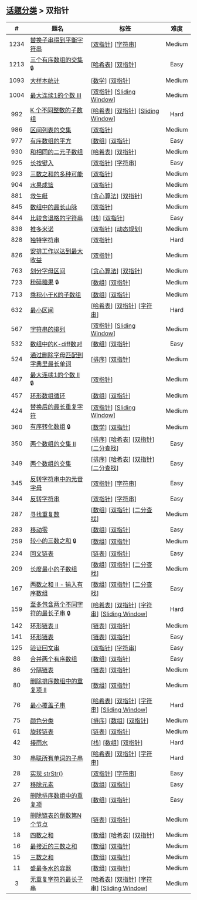 <!--|This file generated by command(leetcode tag); DO NOT EDIT.            |-->
<!--+----------------------------------------------------------------------+-->
<!--|@author    openset <openset.wang@gmail.com>                           |-->
<!--|@link      https://github.com/openset                                 |-->
<!--|@home      https://github.com/tonymontaro/leetcode-hints                        |-->
<!--+----------------------------------------------------------------------+-->

## [话题分类](https://github.com/tonymontaro/leetcode-hints/blob/master/tag/README.md) > 双指针

| # | 题名 | 标签 | 难度 |
| :-: | - | - | :-: |
| 1234 | [替换子串得到平衡字符串](https://github.com/tonymontaro/leetcode-hints/tree/master/problems/replace-the-substring-for-balanced-string) | [[双指针](https://github.com/tonymontaro/leetcode-hints/tree/master/tag/two-pointers/README.md)] [[字符串](https://github.com/tonymontaro/leetcode-hints/tree/master/tag/string/README.md)]  | Medium |
| 1213 | [三个有序数组的交集](https://github.com/tonymontaro/leetcode-hints/tree/master/problems/intersection-of-three-sorted-arrays) 🔒 | [[哈希表](https://github.com/tonymontaro/leetcode-hints/tree/master/tag/hash-table/README.md)] [[双指针](https://github.com/tonymontaro/leetcode-hints/tree/master/tag/two-pointers/README.md)]  | Easy |
| 1093 | [大样本统计](https://github.com/tonymontaro/leetcode-hints/tree/master/problems/statistics-from-a-large-sample) | [[数学](https://github.com/tonymontaro/leetcode-hints/tree/master/tag/math/README.md)] [[双指针](https://github.com/tonymontaro/leetcode-hints/tree/master/tag/two-pointers/README.md)]  | Medium |
| 1004 | [最大连续1的个数 III](https://github.com/tonymontaro/leetcode-hints/tree/master/problems/max-consecutive-ones-iii) | [[双指针](https://github.com/tonymontaro/leetcode-hints/tree/master/tag/two-pointers/README.md)] [[Sliding Window](https://github.com/tonymontaro/leetcode-hints/tree/master/tag/sliding-window/README.md)]  | Medium |
| 992 | [K 个不同整数的子数组](https://github.com/tonymontaro/leetcode-hints/tree/master/problems/subarrays-with-k-different-integers) | [[哈希表](https://github.com/tonymontaro/leetcode-hints/tree/master/tag/hash-table/README.md)] [[双指针](https://github.com/tonymontaro/leetcode-hints/tree/master/tag/two-pointers/README.md)] [[Sliding Window](https://github.com/tonymontaro/leetcode-hints/tree/master/tag/sliding-window/README.md)]  | Hard |
| 986 | [区间列表的交集](https://github.com/tonymontaro/leetcode-hints/tree/master/problems/interval-list-intersections) | [[双指针](https://github.com/tonymontaro/leetcode-hints/tree/master/tag/two-pointers/README.md)]  | Medium |
| 977 | [有序数组的平方](https://github.com/tonymontaro/leetcode-hints/tree/master/problems/squares-of-a-sorted-array) | [[数组](https://github.com/tonymontaro/leetcode-hints/tree/master/tag/array/README.md)] [[双指针](https://github.com/tonymontaro/leetcode-hints/tree/master/tag/two-pointers/README.md)]  | Easy |
| 930 | [和相同的二元子数组](https://github.com/tonymontaro/leetcode-hints/tree/master/problems/binary-subarrays-with-sum) | [[哈希表](https://github.com/tonymontaro/leetcode-hints/tree/master/tag/hash-table/README.md)] [[双指针](https://github.com/tonymontaro/leetcode-hints/tree/master/tag/two-pointers/README.md)]  | Medium |
| 925 | [长按键入](https://github.com/tonymontaro/leetcode-hints/tree/master/problems/long-pressed-name) | [[双指针](https://github.com/tonymontaro/leetcode-hints/tree/master/tag/two-pointers/README.md)] [[字符串](https://github.com/tonymontaro/leetcode-hints/tree/master/tag/string/README.md)]  | Easy |
| 923 | [三数之和的多种可能](https://github.com/tonymontaro/leetcode-hints/tree/master/problems/3sum-with-multiplicity) | [[双指针](https://github.com/tonymontaro/leetcode-hints/tree/master/tag/two-pointers/README.md)]  | Medium |
| 904 | [水果成篮](https://github.com/tonymontaro/leetcode-hints/tree/master/problems/fruit-into-baskets) | [[双指针](https://github.com/tonymontaro/leetcode-hints/tree/master/tag/two-pointers/README.md)]  | Medium |
| 881 | [救生艇](https://github.com/tonymontaro/leetcode-hints/tree/master/problems/boats-to-save-people) | [[贪心算法](https://github.com/tonymontaro/leetcode-hints/tree/master/tag/greedy/README.md)] [[双指针](https://github.com/tonymontaro/leetcode-hints/tree/master/tag/two-pointers/README.md)]  | Medium |
| 845 | [数组中的最长山脉](https://github.com/tonymontaro/leetcode-hints/tree/master/problems/longest-mountain-in-array) | [[双指针](https://github.com/tonymontaro/leetcode-hints/tree/master/tag/two-pointers/README.md)]  | Medium |
| 844 | [比较含退格的字符串](https://github.com/tonymontaro/leetcode-hints/tree/master/problems/backspace-string-compare) | [[栈](https://github.com/tonymontaro/leetcode-hints/tree/master/tag/stack/README.md)] [[双指针](https://github.com/tonymontaro/leetcode-hints/tree/master/tag/two-pointers/README.md)]  | Easy |
| 838 | [推多米诺](https://github.com/tonymontaro/leetcode-hints/tree/master/problems/push-dominoes) | [[双指针](https://github.com/tonymontaro/leetcode-hints/tree/master/tag/two-pointers/README.md)] [[动态规划](https://github.com/tonymontaro/leetcode-hints/tree/master/tag/dynamic-programming/README.md)]  | Medium |
| 828 | [独特字符串](https://github.com/tonymontaro/leetcode-hints/tree/master/problems/unique-letter-string) | [[双指针](https://github.com/tonymontaro/leetcode-hints/tree/master/tag/two-pointers/README.md)]  | Hard |
| 826 | [安排工作以达到最大收益](https://github.com/tonymontaro/leetcode-hints/tree/master/problems/most-profit-assigning-work) | [[双指针](https://github.com/tonymontaro/leetcode-hints/tree/master/tag/two-pointers/README.md)]  | Medium |
| 763 | [划分字母区间](https://github.com/tonymontaro/leetcode-hints/tree/master/problems/partition-labels) | [[贪心算法](https://github.com/tonymontaro/leetcode-hints/tree/master/tag/greedy/README.md)] [[双指针](https://github.com/tonymontaro/leetcode-hints/tree/master/tag/two-pointers/README.md)]  | Medium |
| 723 | [粉碎糖果](https://github.com/tonymontaro/leetcode-hints/tree/master/problems/candy-crush) 🔒 | [[数组](https://github.com/tonymontaro/leetcode-hints/tree/master/tag/array/README.md)] [[双指针](https://github.com/tonymontaro/leetcode-hints/tree/master/tag/two-pointers/README.md)]  | Medium |
| 713 | [乘积小于K的子数组](https://github.com/tonymontaro/leetcode-hints/tree/master/problems/subarray-product-less-than-k) | [[数组](https://github.com/tonymontaro/leetcode-hints/tree/master/tag/array/README.md)] [[双指针](https://github.com/tonymontaro/leetcode-hints/tree/master/tag/two-pointers/README.md)]  | Medium |
| 632 | [最小区间](https://github.com/tonymontaro/leetcode-hints/tree/master/problems/smallest-range-covering-elements-from-k-lists) | [[哈希表](https://github.com/tonymontaro/leetcode-hints/tree/master/tag/hash-table/README.md)] [[双指针](https://github.com/tonymontaro/leetcode-hints/tree/master/tag/two-pointers/README.md)] [[字符串](https://github.com/tonymontaro/leetcode-hints/tree/master/tag/string/README.md)]  | Hard |
| 567 | [字符串的排列](https://github.com/tonymontaro/leetcode-hints/tree/master/problems/permutation-in-string) | [[双指针](https://github.com/tonymontaro/leetcode-hints/tree/master/tag/two-pointers/README.md)] [[Sliding Window](https://github.com/tonymontaro/leetcode-hints/tree/master/tag/sliding-window/README.md)]  | Medium |
| 532 | [数组中的K-diff数对](https://github.com/tonymontaro/leetcode-hints/tree/master/problems/k-diff-pairs-in-an-array) | [[数组](https://github.com/tonymontaro/leetcode-hints/tree/master/tag/array/README.md)] [[双指针](https://github.com/tonymontaro/leetcode-hints/tree/master/tag/two-pointers/README.md)]  | Easy |
| 524 | [通过删除字母匹配到字典里最长单词](https://github.com/tonymontaro/leetcode-hints/tree/master/problems/longest-word-in-dictionary-through-deleting) | [[排序](https://github.com/tonymontaro/leetcode-hints/tree/master/tag/sort/README.md)] [[双指针](https://github.com/tonymontaro/leetcode-hints/tree/master/tag/two-pointers/README.md)]  | Medium |
| 487 | [最大连续1的个数 II](https://github.com/tonymontaro/leetcode-hints/tree/master/problems/max-consecutive-ones-ii) 🔒 | [[双指针](https://github.com/tonymontaro/leetcode-hints/tree/master/tag/two-pointers/README.md)]  | Medium |
| 457 | [环形数组循环](https://github.com/tonymontaro/leetcode-hints/tree/master/problems/circular-array-loop) | [[数组](https://github.com/tonymontaro/leetcode-hints/tree/master/tag/array/README.md)] [[双指针](https://github.com/tonymontaro/leetcode-hints/tree/master/tag/two-pointers/README.md)]  | Medium |
| 424 | [替换后的最长重复字符](https://github.com/tonymontaro/leetcode-hints/tree/master/problems/longest-repeating-character-replacement) | [[双指针](https://github.com/tonymontaro/leetcode-hints/tree/master/tag/two-pointers/README.md)] [[Sliding Window](https://github.com/tonymontaro/leetcode-hints/tree/master/tag/sliding-window/README.md)]  | Medium |
| 360 | [有序转化数组](https://github.com/tonymontaro/leetcode-hints/tree/master/problems/sort-transformed-array) 🔒 | [[数学](https://github.com/tonymontaro/leetcode-hints/tree/master/tag/math/README.md)] [[双指针](https://github.com/tonymontaro/leetcode-hints/tree/master/tag/two-pointers/README.md)]  | Medium |
| 350 | [两个数组的交集 II](https://github.com/tonymontaro/leetcode-hints/tree/master/problems/intersection-of-two-arrays-ii) | [[排序](https://github.com/tonymontaro/leetcode-hints/tree/master/tag/sort/README.md)] [[哈希表](https://github.com/tonymontaro/leetcode-hints/tree/master/tag/hash-table/README.md)] [[双指针](https://github.com/tonymontaro/leetcode-hints/tree/master/tag/two-pointers/README.md)] [[二分查找](https://github.com/tonymontaro/leetcode-hints/tree/master/tag/binary-search/README.md)]  | Easy |
| 349 | [两个数组的交集](https://github.com/tonymontaro/leetcode-hints/tree/master/problems/intersection-of-two-arrays) | [[排序](https://github.com/tonymontaro/leetcode-hints/tree/master/tag/sort/README.md)] [[哈希表](https://github.com/tonymontaro/leetcode-hints/tree/master/tag/hash-table/README.md)] [[双指针](https://github.com/tonymontaro/leetcode-hints/tree/master/tag/two-pointers/README.md)] [[二分查找](https://github.com/tonymontaro/leetcode-hints/tree/master/tag/binary-search/README.md)]  | Easy |
| 345 | [反转字符串中的元音字母](https://github.com/tonymontaro/leetcode-hints/tree/master/problems/reverse-vowels-of-a-string) | [[双指针](https://github.com/tonymontaro/leetcode-hints/tree/master/tag/two-pointers/README.md)] [[字符串](https://github.com/tonymontaro/leetcode-hints/tree/master/tag/string/README.md)]  | Easy |
| 344 | [反转字符串](https://github.com/tonymontaro/leetcode-hints/tree/master/problems/reverse-string) | [[双指针](https://github.com/tonymontaro/leetcode-hints/tree/master/tag/two-pointers/README.md)] [[字符串](https://github.com/tonymontaro/leetcode-hints/tree/master/tag/string/README.md)]  | Easy |
| 287 | [寻找重复数](https://github.com/tonymontaro/leetcode-hints/tree/master/problems/find-the-duplicate-number) | [[数组](https://github.com/tonymontaro/leetcode-hints/tree/master/tag/array/README.md)] [[双指针](https://github.com/tonymontaro/leetcode-hints/tree/master/tag/two-pointers/README.md)] [[二分查找](https://github.com/tonymontaro/leetcode-hints/tree/master/tag/binary-search/README.md)]  | Medium |
| 283 | [移动零](https://github.com/tonymontaro/leetcode-hints/tree/master/problems/move-zeroes) | [[数组](https://github.com/tonymontaro/leetcode-hints/tree/master/tag/array/README.md)] [[双指针](https://github.com/tonymontaro/leetcode-hints/tree/master/tag/two-pointers/README.md)]  | Easy |
| 259 | [较小的三数之和](https://github.com/tonymontaro/leetcode-hints/tree/master/problems/3sum-smaller) 🔒 | [[数组](https://github.com/tonymontaro/leetcode-hints/tree/master/tag/array/README.md)] [[双指针](https://github.com/tonymontaro/leetcode-hints/tree/master/tag/two-pointers/README.md)]  | Medium |
| 234 | [回文链表](https://github.com/tonymontaro/leetcode-hints/tree/master/problems/palindrome-linked-list) | [[链表](https://github.com/tonymontaro/leetcode-hints/tree/master/tag/linked-list/README.md)] [[双指针](https://github.com/tonymontaro/leetcode-hints/tree/master/tag/two-pointers/README.md)]  | Easy |
| 209 | [长度最小的子数组](https://github.com/tonymontaro/leetcode-hints/tree/master/problems/minimum-size-subarray-sum) | [[数组](https://github.com/tonymontaro/leetcode-hints/tree/master/tag/array/README.md)] [[双指针](https://github.com/tonymontaro/leetcode-hints/tree/master/tag/two-pointers/README.md)] [[二分查找](https://github.com/tonymontaro/leetcode-hints/tree/master/tag/binary-search/README.md)]  | Medium |
| 167 | [两数之和 II - 输入有序数组](https://github.com/tonymontaro/leetcode-hints/tree/master/problems/two-sum-ii-input-array-is-sorted) | [[数组](https://github.com/tonymontaro/leetcode-hints/tree/master/tag/array/README.md)] [[双指针](https://github.com/tonymontaro/leetcode-hints/tree/master/tag/two-pointers/README.md)] [[二分查找](https://github.com/tonymontaro/leetcode-hints/tree/master/tag/binary-search/README.md)]  | Easy |
| 159 | [至多包含两个不同字符的最长子串](https://github.com/tonymontaro/leetcode-hints/tree/master/problems/longest-substring-with-at-most-two-distinct-characters) 🔒 | [[哈希表](https://github.com/tonymontaro/leetcode-hints/tree/master/tag/hash-table/README.md)] [[双指针](https://github.com/tonymontaro/leetcode-hints/tree/master/tag/two-pointers/README.md)] [[字符串](https://github.com/tonymontaro/leetcode-hints/tree/master/tag/string/README.md)] [[Sliding Window](https://github.com/tonymontaro/leetcode-hints/tree/master/tag/sliding-window/README.md)]  | Hard |
| 142 | [环形链表 II](https://github.com/tonymontaro/leetcode-hints/tree/master/problems/linked-list-cycle-ii) | [[链表](https://github.com/tonymontaro/leetcode-hints/tree/master/tag/linked-list/README.md)] [[双指针](https://github.com/tonymontaro/leetcode-hints/tree/master/tag/two-pointers/README.md)]  | Medium |
| 141 | [环形链表](https://github.com/tonymontaro/leetcode-hints/tree/master/problems/linked-list-cycle) | [[链表](https://github.com/tonymontaro/leetcode-hints/tree/master/tag/linked-list/README.md)] [[双指针](https://github.com/tonymontaro/leetcode-hints/tree/master/tag/two-pointers/README.md)]  | Easy |
| 125 | [验证回文串](https://github.com/tonymontaro/leetcode-hints/tree/master/problems/valid-palindrome) | [[双指针](https://github.com/tonymontaro/leetcode-hints/tree/master/tag/two-pointers/README.md)] [[字符串](https://github.com/tonymontaro/leetcode-hints/tree/master/tag/string/README.md)]  | Easy |
| 88 | [合并两个有序数组](https://github.com/tonymontaro/leetcode-hints/tree/master/problems/merge-sorted-array) | [[数组](https://github.com/tonymontaro/leetcode-hints/tree/master/tag/array/README.md)] [[双指针](https://github.com/tonymontaro/leetcode-hints/tree/master/tag/two-pointers/README.md)]  | Easy |
| 86 | [分隔链表](https://github.com/tonymontaro/leetcode-hints/tree/master/problems/partition-list) | [[链表](https://github.com/tonymontaro/leetcode-hints/tree/master/tag/linked-list/README.md)] [[双指针](https://github.com/tonymontaro/leetcode-hints/tree/master/tag/two-pointers/README.md)]  | Medium |
| 80 | [删除排序数组中的重复项 II](https://github.com/tonymontaro/leetcode-hints/tree/master/problems/remove-duplicates-from-sorted-array-ii) | [[数组](https://github.com/tonymontaro/leetcode-hints/tree/master/tag/array/README.md)] [[双指针](https://github.com/tonymontaro/leetcode-hints/tree/master/tag/two-pointers/README.md)]  | Medium |
| 76 | [最小覆盖子串](https://github.com/tonymontaro/leetcode-hints/tree/master/problems/minimum-window-substring) | [[哈希表](https://github.com/tonymontaro/leetcode-hints/tree/master/tag/hash-table/README.md)] [[双指针](https://github.com/tonymontaro/leetcode-hints/tree/master/tag/two-pointers/README.md)] [[字符串](https://github.com/tonymontaro/leetcode-hints/tree/master/tag/string/README.md)] [[Sliding Window](https://github.com/tonymontaro/leetcode-hints/tree/master/tag/sliding-window/README.md)]  | Hard |
| 75 | [颜色分类](https://github.com/tonymontaro/leetcode-hints/tree/master/problems/sort-colors) | [[排序](https://github.com/tonymontaro/leetcode-hints/tree/master/tag/sort/README.md)] [[数组](https://github.com/tonymontaro/leetcode-hints/tree/master/tag/array/README.md)] [[双指针](https://github.com/tonymontaro/leetcode-hints/tree/master/tag/two-pointers/README.md)]  | Medium |
| 61 | [旋转链表](https://github.com/tonymontaro/leetcode-hints/tree/master/problems/rotate-list) | [[链表](https://github.com/tonymontaro/leetcode-hints/tree/master/tag/linked-list/README.md)] [[双指针](https://github.com/tonymontaro/leetcode-hints/tree/master/tag/two-pointers/README.md)]  | Medium |
| 42 | [接雨水](https://github.com/tonymontaro/leetcode-hints/tree/master/problems/trapping-rain-water) | [[栈](https://github.com/tonymontaro/leetcode-hints/tree/master/tag/stack/README.md)] [[数组](https://github.com/tonymontaro/leetcode-hints/tree/master/tag/array/README.md)] [[双指针](https://github.com/tonymontaro/leetcode-hints/tree/master/tag/two-pointers/README.md)]  | Hard |
| 30 | [串联所有单词的子串](https://github.com/tonymontaro/leetcode-hints/tree/master/problems/substring-with-concatenation-of-all-words) | [[哈希表](https://github.com/tonymontaro/leetcode-hints/tree/master/tag/hash-table/README.md)] [[双指针](https://github.com/tonymontaro/leetcode-hints/tree/master/tag/two-pointers/README.md)] [[字符串](https://github.com/tonymontaro/leetcode-hints/tree/master/tag/string/README.md)]  | Hard |
| 28 | [实现 strStr()](https://github.com/tonymontaro/leetcode-hints/tree/master/problems/implement-strstr) | [[双指针](https://github.com/tonymontaro/leetcode-hints/tree/master/tag/two-pointers/README.md)] [[字符串](https://github.com/tonymontaro/leetcode-hints/tree/master/tag/string/README.md)]  | Easy |
| 27 | [移除元素](https://github.com/tonymontaro/leetcode-hints/tree/master/problems/remove-element) | [[数组](https://github.com/tonymontaro/leetcode-hints/tree/master/tag/array/README.md)] [[双指针](https://github.com/tonymontaro/leetcode-hints/tree/master/tag/two-pointers/README.md)]  | Easy |
| 26 | [删除排序数组中的重复项](https://github.com/tonymontaro/leetcode-hints/tree/master/problems/remove-duplicates-from-sorted-array) | [[数组](https://github.com/tonymontaro/leetcode-hints/tree/master/tag/array/README.md)] [[双指针](https://github.com/tonymontaro/leetcode-hints/tree/master/tag/two-pointers/README.md)]  | Easy |
| 19 | [删除链表的倒数第N个节点](https://github.com/tonymontaro/leetcode-hints/tree/master/problems/remove-nth-node-from-end-of-list) | [[链表](https://github.com/tonymontaro/leetcode-hints/tree/master/tag/linked-list/README.md)] [[双指针](https://github.com/tonymontaro/leetcode-hints/tree/master/tag/two-pointers/README.md)]  | Medium |
| 18 | [四数之和](https://github.com/tonymontaro/leetcode-hints/tree/master/problems/4sum) | [[数组](https://github.com/tonymontaro/leetcode-hints/tree/master/tag/array/README.md)] [[哈希表](https://github.com/tonymontaro/leetcode-hints/tree/master/tag/hash-table/README.md)] [[双指针](https://github.com/tonymontaro/leetcode-hints/tree/master/tag/two-pointers/README.md)]  | Medium |
| 16 | [最接近的三数之和](https://github.com/tonymontaro/leetcode-hints/tree/master/problems/3sum-closest) | [[数组](https://github.com/tonymontaro/leetcode-hints/tree/master/tag/array/README.md)] [[双指针](https://github.com/tonymontaro/leetcode-hints/tree/master/tag/two-pointers/README.md)]  | Medium |
| 15 | [三数之和](https://github.com/tonymontaro/leetcode-hints/tree/master/problems/3sum) | [[数组](https://github.com/tonymontaro/leetcode-hints/tree/master/tag/array/README.md)] [[双指针](https://github.com/tonymontaro/leetcode-hints/tree/master/tag/two-pointers/README.md)]  | Medium |
| 11 | [盛最多水的容器](https://github.com/tonymontaro/leetcode-hints/tree/master/problems/container-with-most-water) | [[数组](https://github.com/tonymontaro/leetcode-hints/tree/master/tag/array/README.md)] [[双指针](https://github.com/tonymontaro/leetcode-hints/tree/master/tag/two-pointers/README.md)]  | Medium |
| 3 | [无重复字符的最长子串](https://github.com/tonymontaro/leetcode-hints/tree/master/problems/longest-substring-without-repeating-characters) | [[哈希表](https://github.com/tonymontaro/leetcode-hints/tree/master/tag/hash-table/README.md)] [[双指针](https://github.com/tonymontaro/leetcode-hints/tree/master/tag/two-pointers/README.md)] [[字符串](https://github.com/tonymontaro/leetcode-hints/tree/master/tag/string/README.md)] [[Sliding Window](https://github.com/tonymontaro/leetcode-hints/tree/master/tag/sliding-window/README.md)]  | Medium |
